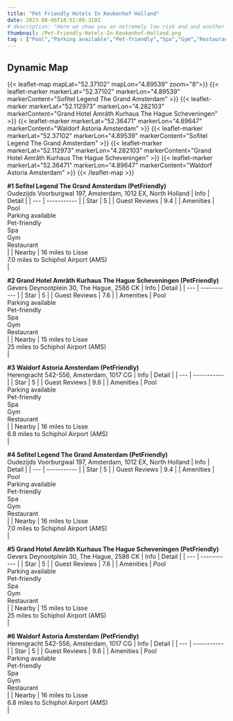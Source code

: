 ```yaml
---
title: "Pet Friendly Hotels In Keukenhof Holland"
date: 2023-08-06T18:51:09.310Z
# description: "Here we show you an extremely low risk and and another medium risk approach to earn passive income "
thumbnail: /Pet-Friendly-Hotels-In-Keukenhof-Holland.png
tag : ["Pool","Parking available","Pet-friendly","Spa","Gym","Restaurant"]
---
```


## Dynamic Map
{{< leaflet-map  mapLat="52.37102" mapLon="4.89539" zoom="8">}}
    {{< leaflet-marker markerLat="52.37102" markerLon="4.89539" markerContent="Sofitel Legend The Grand Amsterdam" >}}
    {{< leaflet-marker markerLat="52.112973" markerLon="4.282103" markerContent="Grand Hotel Amrâth Kurhaus The Hague Scheveningen" >}}
    {{< leaflet-marker markerLat="52.36471" markerLon="4.89647" markerContent="Waldorf Astoria Amsterdam" >}}
    {{< leaflet-marker markerLat="52.37102" markerLon="4.89539" markerContent="Sofitel Legend The Grand Amsterdam" >}}
    {{< leaflet-marker markerLat="52.112973" markerLon="4.282103" markerContent="Grand Hotel Amrâth Kurhaus The Hague Scheveningen" >}}
    {{< leaflet-marker markerLat="52.36471" markerLon="4.89647" markerContent="Waldorf Astoria Amsterdam" >}}
{{< /leaflet-map >}}


**#1 Sofitel Legend The Grand Amsterdam (PetFriendly)**<br>Oudezijds Voorburgwal 197, Amsterdam, 1012 EX, North Holland
| Info | Detail |
| --- | ----------- |
| Star | 5 |
| Guest Reviews | 9.4 |
| Amenities | Pool<br>Parking available<br>Pet-friendly<br>Spa<br>Gym<br>Restaurant<br> |
| Nearby | 16 miles to Lisse<br>7.0 miles to Schiphol Airport (AMS)<br> |

**#2 Grand Hotel Amrâth Kurhaus The Hague Scheveningen (PetFriendly)**<br>Gevers Deynootplein 30, The Hague, 2586 CK
| Info | Detail |
| --- | ----------- |
| Star | 5 |
| Guest Reviews | 7.6 |
| Amenities | Pool<br>Parking available<br>Pet-friendly<br>Spa<br>Gym<br>Restaurant<br> |
| Nearby | 15 miles to Lisse<br>25 miles to Schiphol Airport (AMS)<br> |

**#3 Waldorf Astoria Amsterdam (PetFriendly)**<br>Herengracht 542-556, Amsterdam, 1017 CG
| Info | Detail |
| --- | ----------- |
| Star | 5 |
| Guest Reviews | 9.6 |
| Amenities | Pool<br>Parking available<br>Pet-friendly<br>Spa<br>Gym<br>Restaurant<br> |
| Nearby | 16 miles to Lisse<br>6.8 miles to Schiphol Airport (AMS)<br> |

**#4 Sofitel Legend The Grand Amsterdam (PetFriendly)**<br>Oudezijds Voorburgwal 197, Amsterdam, 1012 EX, North Holland
| Info | Detail |
| --- | ----------- |
| Star | 5 |
| Guest Reviews | 9.4 |
| Amenities | Pool<br>Parking available<br>Pet-friendly<br>Spa<br>Gym<br>Restaurant<br> |
| Nearby | 16 miles to Lisse<br>7.0 miles to Schiphol Airport (AMS)<br> |

**#5 Grand Hotel Amrâth Kurhaus The Hague Scheveningen (PetFriendly)**<br>Gevers Deynootplein 30, The Hague, 2586 CK
| Info | Detail |
| --- | ----------- |
| Star | 5 |
| Guest Reviews | 7.6 |
| Amenities | Pool<br>Parking available<br>Pet-friendly<br>Spa<br>Gym<br>Restaurant<br> |
| Nearby | 15 miles to Lisse<br>25 miles to Schiphol Airport (AMS)<br> |

**#6 Waldorf Astoria Amsterdam (PetFriendly)**<br>Herengracht 542-556, Amsterdam, 1017 CG
| Info | Detail |
| --- | ----------- |
| Star | 5 |
| Guest Reviews | 9.6 |
| Amenities | Pool<br>Parking available<br>Pet-friendly<br>Spa<br>Gym<br>Restaurant<br> |
| Nearby | 16 miles to Lisse<br>6.8 miles to Schiphol Airport (AMS)<br> |

